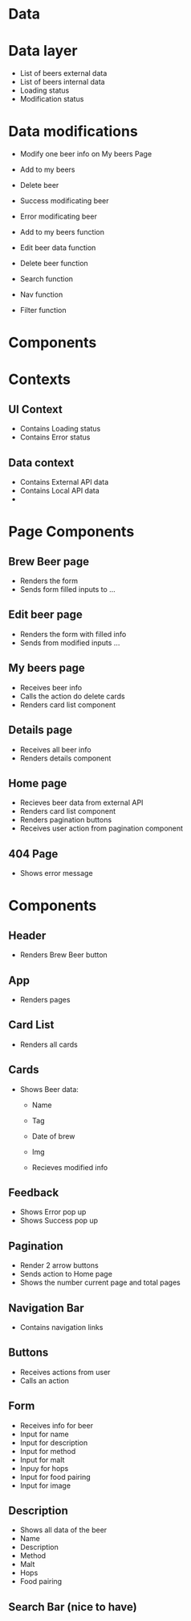 # Data

# Data layer

- List of beers external data
- List of beers internal data
- Loading status
- Modification status

# Data modifications

- Modify one beer info on My beers Page
- Add to my beers
- Delete beer

- Success modificating beer
- Error modificating beer

- Add to my beers function
- Edit beer data function
- Delete beer function
- Search function
- Nav function

- Filter function

# Components

# Contexts

## UI Context

- Contains Loading status
- Contains Error status

## Data context

- Contains External API data
- Contains Local API data
-

# Page Components

## Brew Beer page

- Renders the form
- Sends form filled inputs to ...

## Edit beer page

- Renders the form with filled info
- Sends from modified inputs ...

## My beers page

- Receives beer info
- Calls the action do delete cards
- Renders card list component

## Details page

- Receives all beer info
- Renders details component

## Home page

- Recieves beer data from external API
- Renders card list component
- Renders pagination buttons
- Receives user action from pagination component

## 404 Page

- Shows error message

# Components

## Header

- Renders Brew Beer button

## App

- Renders pages

## Card List

- Renders all cards

## Cards

- Shows Beer data:

  - Name
  - Tag
  - Date of brew
  - Img

  - Recieves modified info

## Feedback

- Shows Error pop up
- Shows Success pop up

## Pagination

- Render 2 arrow buttons
- Sends action to Home page
- Shows the number current page and total pages

## Navigation Bar

- Contains navigation links

## Buttons

- Receives actions from user
- Calls an action

## Form

- Receives info for beer
- Input for name
- Input for description
- Input for method
- Input for malt
- Inpuy for hops
- Input for food pairing
- Input for image

## Description

- Shows all data of the beer
- Name
- Description
- Method
- Malt
- Hops
- Food pairing

## Search Bar (nice to have)
